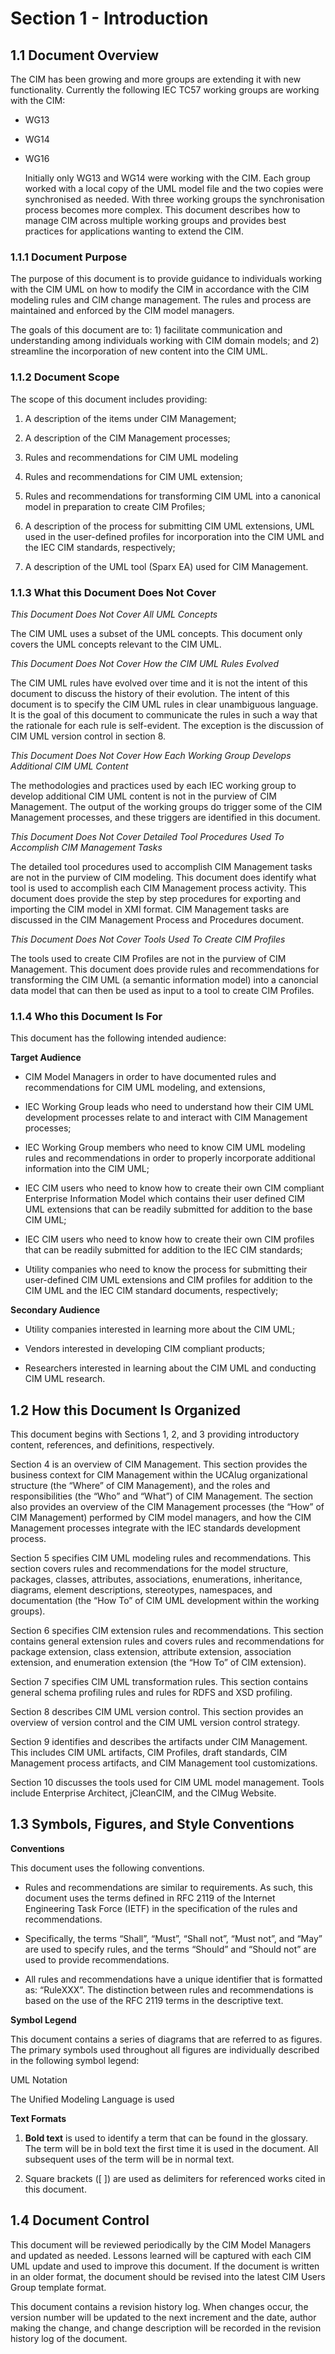 # Section 1 - Introduction

## 1.1 Document Overview

The CIM has been growing and more groups are extending it with new functionality. Currently the following IEC TC57 working groups are working with the CIM:

- WG13

- WG14

- WG16

  Initially only WG13 and WG14 were working with the CIM. Each group worked with a local copy of the UML model file and the two copies were synchronised as needed. With three working groups the synchronisation process becomes more complex. This document describes how to manage CIM across multiple working groups and provides best practices for applications wanting to extend the CIM.

### 1.1.1 Document Purpose

The purpose of this document is to provide guidance to individuals working with the CIM UML on how to modify the CIM in accordance with the CIM modeling rules and CIM change management. The rules and process are maintained and enforced by the CIM model managers.

The goals of this document are to: 1) facilitate communication and understanding among individuals working with CIM domain models; and 2) streamline the incorporation of new content into the CIM UML.

### 1.1.2 Document Scope

The scope of this document includes providing:

1)  A description of the items under CIM Management;

2)  A description of the CIM Management processes;

3)  Rules and recommendations for CIM UML modeling

4)  Rules and recommendations for CIM UML extension;

5)  Rules and recommendations for transforming CIM UML into a canonical model in preparation to create CIM Profiles;

6)  A description of the process for submitting CIM UML extensions, UML used in the user-defined profiles for incorporation into the CIM UML and the IEC CIM standards, respectively;

7)  A description of the UML tool (Sparx EA) used for CIM Management.

### 1.1.3 What this Document Does Not Cover

*This Document Does Not Cover All UML Concepts*

The CIM UML uses a subset of the UML concepts. This document only covers the UML concepts relevant to the CIM UML.

*This Document Does Not Cover How the CIM UML Rules Evolved*

The CIM UML rules have evolved over time and it is not the intent of this document to discuss the history of their evolution. The intent of this document is to specify the CIM UML rules in clear unambiguous language. It is the goal of this document to communicate the rules in such a way that the rationale for each rule is self-evident. The exception is the discussion of CIM UML version control in section 8.

*This Document Does Not Cover How Each Working Group Develops Additional CIM UML Content*

The methodologies and practices used by each IEC working group to develop additional CIM UML content is not in the purview of CIM Management. The output of the working groups do trigger some of the CIM Management processes, and these triggers are identified in this document.

*This Document Does Not Cover Detailed Tool Procedures Used To Accomplish CIM Management Tasks*

The detailed tool procedures used to accomplish CIM Management tasks are not in the purview of CIM modeling. This document does identify what tool is used to accomplish each CIM Management process activity. This document does provide the step by step procedures for exporting and importing the CIM model in XMI format. CIM Management tasks are discussed in the CIM Management Process and Procedures document.

*This Document Does Not Cover Tools Used To Create CIM Profiles*

The tools used to create CIM Profiles are not in the purview of CIM Management. This document does provide rules and recommendations for transforming the CIM UML (a semantic information model) into a canoncial data model that can then be used as input to a tool to create CIM Profiles.

### 1.1.4 Who this Document Is For

This document has the following intended audience:

**Target Audience**

- CIM Model Managers in order to have documented rules and recommendations for CIM UML modeling, and extensions,

- IEC Working Group leads who need to understand how their CIM UML development processes relate to and interact with CIM Management processes;

- IEC Working Group members who need to know CIM UML modeling rules and recommendations in order to properly incorporate additional information into the CIM UML;

- IEC CIM users who need to know how to create their own CIM compliant Enterprise Information Model which contains their user defined CIM UML extensions that can be readily submitted for addition to the base CIM UML;

- IEC CIM users who need to know how to create their own CIM profiles that can be readily submitted for addition to the IEC CIM standards;

- Utility companies who need to know the process for submitting their user-defined CIM UML extensions and CIM profiles for addition to the CIM UML and the IEC CIM standard documents, respectively;

**Secondary Audience**

- Utility companies interested in learning more about the CIM UML;

- Vendors interested in developing CIM compliant products;

- Researchers interested in learning about the CIM UML and conducting CIM UML research.

## 1.2 How this Document Is Organized

This document begins with Sections 1, 2, and 3 providing introductory content, references, and definitions, respectively.

Section 4 is an overview of CIM Management. This section provides the business context for CIM Management within the UCAIug organizational structure (the “Where” of CIM Management), and the roles and responsibilities (the “Who” and “What”) of CIM Management. The section also provides an overview of the CIM Management processes (the “How” of CIM Management) performed by CIM model managers, and how the CIM Management processes integrate with the IEC standards development process.

Section 5 specifies CIM UML modeling rules and recommendations. This section covers rules and recommendations for the model structure, packages, classes, attributes, associations, enumerations, inheritance, diagrams, element descriptions, stereotypes, namespaces, and documentation (the “How To” of CIM UML development within the working groups).

Section 6 specifies CIM extension rules and recommendations. This section contains general extension rules and covers rules and recommendations for package extension, class extension, attribute extension, association extension, and enumeration extension (the “How To” of CIM extension).

Section 7 specifies CIM UML transformation rules. This section contains general schema profiling rules and rules for RDFS and XSD profiling.

Section 8 describes CIM UML version control. This section provides an overview of version control and the CIM UML version control strategy.

Section 9 identifies and describes the artifacts under CIM Management. This includes CIM UML artifacts, CIM Profiles, draft standards, CIM Management process artifacts, and CIM Management tool customizations.

Section 10 discusses the tools used for CIM UML model management. Tools include Enterprise Architect, jCleanCIM, and the CIMug Website.

## 1.3 Symbols, Figures, and Style Conventions

**Conventions**

This document uses the following conventions.

- Rules and recommendations are similar to requirements. As such, this document uses the terms defined in RFC 2119 of the Internet Engineering Task Force (IETF) in the specification of the rules and recommendations.

- Specifically, the terms “Shall”, “Must”, “Shall not”, “Must not”, and “May” are used to specify rules, and the terms “Should” and “Should not” are used to provide recommendations.

- All rules and recommendations have a unique identifier that is formatted as: “RuleXXX”. The distinction between rules and recommendations is based on the use of the RFC 2119 terms in the descriptive text.

**Symbol Legend**

This document contains a series of diagrams that are referred to as figures. The primary symbols used throughout all figures are individually described in the following symbol legend:

UML Notation

The Unified Modeling Language is used

**Text Formats**

1.  **Bold text** is used to identify a term that can be found in the glossary. The term will be in bold text the first time it is used in the document. All subsequent uses of the term will be in normal text.

2.  Square brackets (\[ \]) are used as delimiters for referenced works cited in this document.

## 1.4 Document Control

This document will be reviewed periodically by the CIM Model Managers and updated as needed. Lessons learned will be captured with each CIM UML update and used to improve this document. If the document is written in an older format, the document should be revised into the latest CIM Users Group template format.

This document contains a revision history log. When changes occur, the version number will be updated to the next increment and the date, author making the change, and change description will be recorded in the revision history log of the document.
